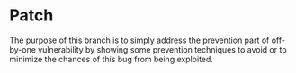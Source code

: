 # Patch 
The purpose of this branch is to simply address the prevention part of
off-by-one vulnerability by showing some prevention techniques to avoid
or to minimize the chances of this bug from being exploited. 
